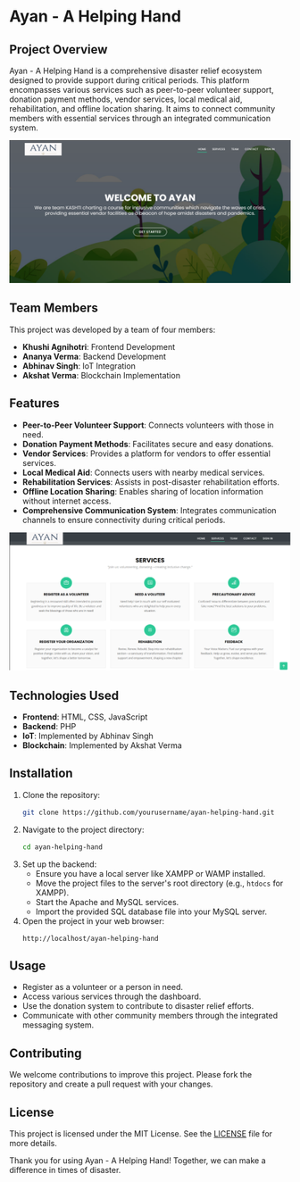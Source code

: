 # Ayan - A Helping Hand

## Project Overview
Ayan - A Helping Hand is a comprehensive disaster relief ecosystem designed to provide support during critical periods. This platform encompasses various services such as peer-to-peer volunteer support, donation payment methods, vendor services, local medical aid, rehabilitation, and offline location sharing. It aims to connect community members with essential services through an integrated communication system.

![Ayan - A Helping Hand](firstpage.png)

## Team Members
This project was developed by a team of four members:
- **Khushi Agnihotri**: Frontend Development
- **Ananya Verma**: Backend Development
- **Abhinav Singh**: IoT Integration
- **Akshat Verma**: Blockchain Implementation

## Features
- **Peer-to-Peer Volunteer Support**: Connects volunteers with those in need.
- **Donation Payment Methods**: Facilitates secure and easy donations.
- **Vendor Services**: Provides a platform for vendors to offer essential services.
- **Local Medical Aid**: Connects users with nearby medical services.
- **Rehabilitation Services**: Assists in post-disaster rehabilitation efforts.
- **Offline Location Sharing**: Enables sharing of location information without internet access.
- **Comprehensive Communication System**: Integrates communication channels to ensure connectivity during critical periods.

![Services](secondpage.png)

## Technologies Used
- **Frontend**: HTML, CSS, JavaScript
- **Backend**: PHP
- **IoT**: Implemented by Abhinav Singh
- **Blockchain**: Implemented by Akshat Verma

## Installation
1. Clone the repository:
    ```bash
    git clone https://github.com/yourusername/ayan-helping-hand.git
    ```
2. Navigate to the project directory:
    ```bash
    cd ayan-helping-hand
    ```
3. Set up the backend:
    - Ensure you have a local server like XAMPP or WAMP installed.
    - Move the project files to the server's root directory (e.g., `htdocs` for XAMPP).
    - Start the Apache and MySQL services.
    - Import the provided SQL database file into your MySQL server.
4. Open the project in your web browser:
    ```url
    http://localhost/ayan-helping-hand
    ```

## Usage
- Register as a volunteer or a person in need.
- Access various services through the dashboard.
- Use the donation system to contribute to disaster relief efforts.
- Communicate with other community members through the integrated messaging system.

## Contributing
We welcome contributions to improve this project. Please fork the repository and create a pull request with your changes.

## License
This project is licensed under the MIT License. See the [LICENSE](LICENSE) file for more details.

Thank you for using Ayan - A Helping Hand! Together, we can make a difference in times of disaster.
